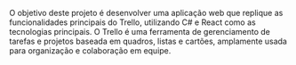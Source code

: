 O objetivo deste projeto é desenvolver uma aplicação web que replique as funcionalidades principais do Trello, utilizando C# e React como as tecnologias principais. O Trello é uma ferramenta de gerenciamento de tarefas e projetos baseada em quadros, listas e cartões, amplamente usada para organização e colaboração em equipe.
